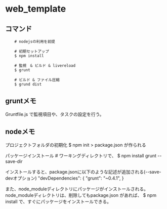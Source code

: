 # web_template

## コマンド
		# nodejsの利用を前提
		
		# 初期セットアップ
		$ npm install
		
		# 監視　& ビルド & livereload
		$ grunt
		
		# ビルド & ファイル圧縮
		$ grund dist

## gruntメモ
Gruntfile.js で監視項目や、タスクの設定を行う。

## nodeメモ
プロジェクトフォルダの初期化
		$ npm init
		> package.json が作られる

パッケージインストール
		# ワーキングディレクトリで、
		$ npm install grunt --save-dir

インストールすると、package.jsonに以下のような記述が追加される(--save-devオプション)
"devDependencies": {
	"grunt": "~0.4.1",
}

また、node_moduleディレクトリにパッケージがインストールされる。
node_moduleディレクトリは、削除してもpackage.json があれば、
		$ npm install
で、すぐにパッケージをインストールできる。
